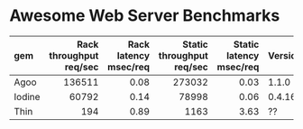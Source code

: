 # Awesome Web Server Benchmarks



| gem       | Rack<br/>throughput<br/>req/sec | Rack<br/>latency<br/>msec/req | Static<br/>throughput<br/>req/sec | Static<br/>latency<br/>msec/req | Version |
|:--------- | -------:| --------:| -------:| --------:| ------- |
| Agoo      |  136511 |     0.08 |  273032 |     0.03 | 1.1.0   |
| Iodine    |   60792 |     0.14 |   78998 |     0.06 | 0.4.16  |
| Thin      |     194 |     0.89 |    1163 |     3.63 | ??      |
